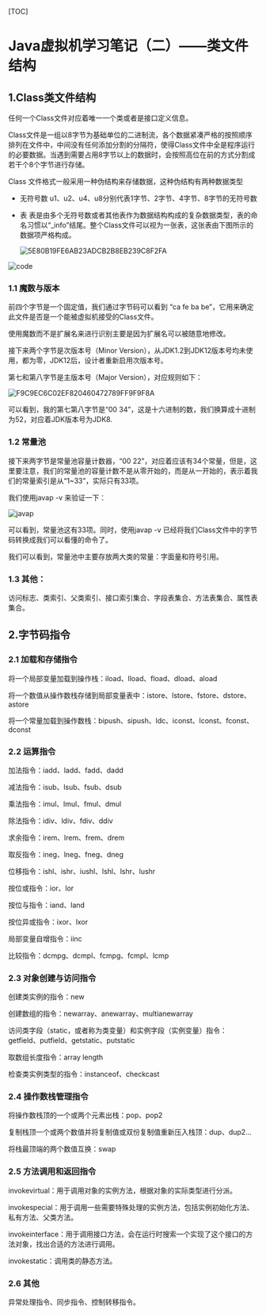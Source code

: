 [TOC]

# Java虚拟机学习笔记（二）——类文件结构

## 1.Class类文件结构

任何一个Class文件对应着唯一一个类或者是接口定义信息。

Class文件是一组以8字节为基础单位的二进制流，各个数据紧凑严格的按照顺序排列在文件中，中间没有任何添加分割的分隔符，使得Class文件中全是程序运行的必要数据。当遇到需要占用8字节以上的数据时，会按照高位在前的方式分割成若干个8个字节进行存储。

Class 文件格式一般采用一种伪结构来存储数据，这种伪结构有两种数据类型

* 无符号数 u1、u2、u4、u8分别代表1字节、2字节、4字节、8字节的无符号数

* 表 表是由多个无符号数或者其他表作为数据结构构成的复杂数据类型，表的命名习惯以“_info”结尾。整个Class文件可以视为一张表，这张表由下图所示的数据项严格构成。

  ![5E80B19FE6AB23ADCB2B8EB239C8F2FA](C:\Users\wlk\Desktop\JVM学习笔记\图片\5E80B19FE6AB23ADCB2B8EB239C8F2FA.jpg)

![code](C:\Users\wlk\Desktop\JVM学习笔记\图片\code.png)

### 1.1 魔数与版本

前四个字节是一个固定值，我们通过字节码可以看到 “ca fe ba be”，它用来确定此文件是否是一个能被虚拟机接受的Class文件。

使用魔数而不是扩展名来进行识别主要是因为扩展名可以被随意地修改。

接下来两个字节是次版本号（Minor Version），从JDK1.2到JDK12版本号均未使用，都为零，JDK12后，设计者重新启用次版本号。

第七和第八字节是主版本号（Major Version），对应规则如下：

![F9C9EC6C02EF820460472789FF9F9F8A](C:\Users\wlk\Desktop\JVM学习笔记\图片\F9C9EC6C02EF820460472789FF9F9F8A.jpg)

可以看到，我的第七第八字节是“00 34”，这是十六进制的数，我们换算成十进制为52，对应着JDK版本号为JDK8.

### 1.2 常量池

接下来两字节是常量池容量计数器，“00 22”，对应着应该有34个常量，但是，这里要注意，我们的常量池的容量计数不是从零开始的，而是从一开始的，表示着我们的常量索引是从“1~33”，实际只有33项。

我们使用javap -v 来验证一下：

![javap](C:\Users\wlk\Desktop\JVM学习笔记\图片\javap.png)

可以看到，常量池这有33项。同时，使用javap -v 已经将我们Class文件中的字节码转换成我们可以看懂的命令了。

我们可以看到，常量池中主要存放两大类的常量：字面量和符号引用。

### 1.3 其他：

访问标志、类索引、父类索引、接口索引集合、字段表集合、方法表集合、属性表集合。

## 2.字节码指令

### 2.1 加载和存储指令

将一个局部变量加载到操作栈：iload、lload、fload、dload、aload

将一个数值从操作数栈存储到局部变量表中：istore、lstore、fstore、dstore、astore

将一个常量加载到操作数栈：bipush、sipush、ldc、iconst、lconst、fconst、dconst

### 2.2 运算指令

加法指令：iadd、ladd、fadd、dadd

减法指令：isub、lsub、fsub、dsub

乘法指令：imul、lmul、fmul、dmul

除法指令：idiv、ldiv、fdiv、ddiv

求余指令：irem、lrem、frem、drem

取反指令：ineg、lneg、fneg、dneg

位移指令：ishl、ishr、iushl、lshl、lshr、lushr

按位或指令：ior、lor

按位与指令：iand、land

按位异或指令：ixor、lxor

局部变量自增指令：iinc

比较指令：dcmpg、dcmpl、fcmpg、fcmpl、lcmp

### 2.3 对象创建与访问指令

创建类实例的指令：new

创建数组的指令：newarray、anewarray、multianewarray

访问类字段（static，或者称为类变量）和实例字段（实例变量）指令：getfield、putfield、getstatic、putstatic

取数组长度指令：array length

检查类实例类型的指令：instanceof、checkcast

### 2.4 操作数栈管理指令

将操作数栈顶的一个或两个元素出栈：pop、pop2

复制栈顶一个或两个数值并将复制值或双份复制值重新压入栈顶：dup、dup2...

将栈最顶端的两个数值互换：swap

### 2.5 方法调用和返回指令

invokevirtual：用于调用对象的实例方法，根据对象的实际类型进行分派。

invokespecial：用于调用一些需要特殊处理的实例方法，包括实例初始化方法、私有方法、父类方法。

invokeinterface：用于调用接口方法，会在运行时搜索一个实现了这个接口的方法对象，找出合适的方法进行调用。

invokestatic：调用类的静态方法。

### 2.6 其他

异常处理指令、同步指令、控制转移指令。